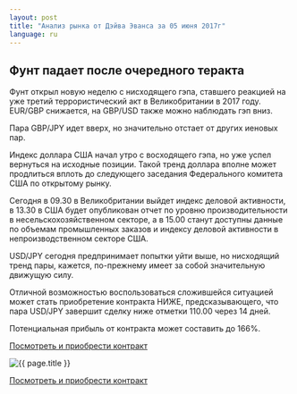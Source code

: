 ```yaml
---
layout: post
title: "Анализ рынка от Дэйва Эванса за 05 июня 2017г"
language: ru
---
```

## Фунт падает после очередного теракта

Фунт открыл новую неделю с нисходящего гэпа, ставшего реакцией на уже третий террористический акт в Великобритании в 2017 году. EUR/GBP снижается, на GBP/USD также можно наблюдать гэп вниз. 

Пара GBP/JPY идет вверх, но значительно отстает от других иеновых пар. 

Индекс доллара США начал утро с восходящего гэпа, но уже успел вернуться на исходные позиции. Такой тренд доллара вполне может продлиться вплоть до следующего заседания Федерального комитета США по открытому рынку.
 
 
Сегодня в 09.30 в Великобритании выйдет индекс деловой активности, в 13.30 в США будет опубликован отчет по уровню производительности в несельскохозяйственном секторе, а в 15.00 станут доступны данные по объемам промышленных заказов и индексу деловой активности в непроизводственном секторе США.
 
 
USD/JPY сегодня предпринимает попытки уйти выше, но нисходящий тренд пары, кажется, по-прежнему имеет за собой значительную движущую силу.

Отличной возможностью воспользоваться сложившейся ситуацией может стать приобретение контракта НИЖЕ, предсказывающего, что пара USD/JPY завершит сделку ниже отметки 110.00 через 14 дней. 

Потенциальная прибыль от контракта может составить до 166%.


<a href="http://record.binary.com/_bivVDfg8lHux76XffYA0JmNd7ZgqdRLk/1/?market=forex&underlying=frxUSDJPY&formname=higherlower&duration_amount=14&duration_units=d&expiry_type=duration&amount=10&amount_type=payout&barrier=110&s=1&t=gl_S8i3DzyIFuMhoRxZd3Z0co5lt24DG" target="_blank">Посмотреть и приобрести контракт</a>

<img src="{{ site.url }}/images/ru-05-jun-17.png" alt="{{ page.title }}"  title="{{ page.title }}">

<a href="%LINK%%?https://www.binary.com/d/trade.cgi?market=forex&underlying=frxUSDJPY&formname=higherlower&duration_amount=14&duration_units=d&expiry_type=duration&amount=10&amount_type=payout&barrier=110&s=1&t=gl_S8i3DzyIFuMhoRxZd3Z0co5lt24DG" target="_blank">Посмотреть и приобрести контракт</a>